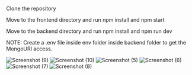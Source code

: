 Clone the repository

Move to the frontend directory and run npm install and npm start

Move to the backend directory and run npm install and npm run dev

NOTE: Create a .env file inside env folder inside backend folder to get the MongoURI access.

![Screenshot (9)](https://github.com/user-attachments/assets/7368b69c-3408-4bfd-8ea3-1465207740ca)
![Screenshot (10)](https://github.com/user-attachments/assets/1e85797b-10c4-4923-9c27-eb911f787c1b)
![Screenshot (5)](https://github.com/user-attachments/assets/5c1c9ccd-7d8b-4b67-8f2d-73c109319427)
![Screenshot (6)](https://github.com/user-attachments/assets/1f62d12a-7caa-4b01-9b15-59e87930d767)
![Screenshot (7)](https://github.com/user-attachments/assets/897bbfa7-b11b-4823-94f8-20caa73528e8)
![Screenshot (8)](https://github.com/user-attachments/assets/04d51119-73dd-489f-8d0c-f5ab924bf86b)
